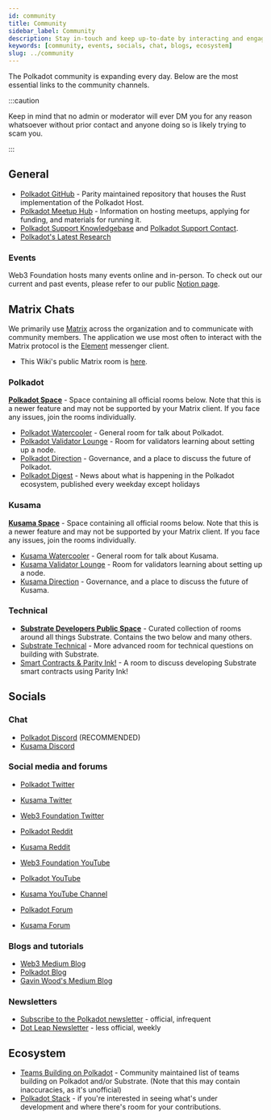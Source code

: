 ```yaml
---
id: community
title: Community
sidebar_label: Community
description: Stay in-touch and keep up-to-date by interacting and engaging in the Polkadot community.
keywords: [community, events, socials, chat, blogs, ecosystem]
slug: ../community
---
```


The Polkadot community is expanding every day. Below are the most essential links to the community
channels. 

:::caution

Keep in mind that no admin or moderator will ever DM you for any reason whatsoever without
prior contact and anyone doing so is likely trying to scam you.

:::

## General

- [Polkadot GitHub](https://github.com/paritytech/polkadot) - Parity maintained repository that
  houses the Rust implementation of the Polkadot Host.
- [Polkadot Meetup Hub](https://www.notion.so/web3foundation/Polkadot-Meetup-Hub-4511c156770e4ba9936386d8be5fe5be) -
  Information on hosting meetups, applying for funding, and materials for running it.
- [Polkadot Support Knowledgebase](https://support.polkadot.network/support/home) and
  [Polkadot Support Contact](https://support.polkadot.network).
- [Polkadot's Latest Research](https://research.web3.foundation/en/latest/polkadot/overview.html)

### Events

Web3 Foundation hosts many events online and in-person. To check out our current and past
events, please refer to our public
[Notion page](https://www.notion.so/Public-Events-Database-fdd2df4c29d04818a5dd403e2b85920d).

## Matrix Chats

We primarily use [Matrix](https://matrix.org) across the organization and to communicate with
community members. The application we use most often to interact with the Matrix protocol is the
[Element](https://app.element.io) messenger client.

- This Wiki's public Matrix room is
  [here](https://matrix.to/#/#polkadotwikipublic:web3.foundation).

### Polkadot

[**Polkadot Space**](https://matrix.to/#/#polkadot:web3.foundation) - Space containing all 
official rooms below. Note that this is a newer feature and may not be supported by your 
Matrix client. If you face any issues, join the rooms individually.

- [Polkadot Watercooler](https://matrix.to/#/#polkadot-watercooler:web3.foundation) -
  General room for talk about Polkadot.
- [Polkadot Validator Lounge](https://matrix.to/#/#polkadotvalidatorlounge:web3.foundation) -
  Room for validators learning about setting up a node.
- [Polkadot Direction](https://matrix.to/#/#polkadot-direction:matrix.parity.io) -
  Governance, and a place to discuss the future of Polkadot.
- [Polkadot Digest](https://matrix.to/#/#dailydigest:web3.foundation) - News about what is
  happening in the Polkadot ecosystem, published every weekday except holidays

### Kusama

[**Kusama Space**](https://matrix.to/#/#kusama:web3.foundation) - Space containing all 
official rooms below. Note that this is a newer feature and may not be supported by your 
Matrix client. If you face any issues, join the rooms individually.

- [Kusama Watercooler](https://matrix.to/#/#kusamawatercooler:web3.foundation) -
  General room for talk about Kusama.
- [Kusama Validator Lounge](https://matrix.to/#/#KusamaValidatorLounge:polkadot.builders) -
  Room for validators learning about setting up a node.
- [Kusama Direction](https://matrix.to/#/#kusama:matrix.parity.io) -
  Governance, and a place to discuss the future of Kusama.

### Technical

- [**Substrate Developers Public Space**](https://matrix.to/#/#substrate-builders-space:matrix.parity.io) -
  Curated collection of rooms around all things Substrate.
  Contains the two below and many others.
- [Substrate Technical](https://area51.stackexchange.com/proposals/126136/substrate) - More
  advanced room for technical questions on building with Substrate.
- [Smart Contracts & Parity Ink!](https://matrix.to/#/#ink:matrix.parity.io) -
  A room to discuss developing Substrate smart contracts using Parity Ink!

## Socials

### Chat

- [Polkadot Discord](https://discord.gg/wGUDt2p) (RECOMMENDED)
- [Kusama Discord](https://discord.gg/9AWjTf8wSk)

### Social media and forums

- [Polkadot Twitter](https://twitter.com/Polkadot)
- [Kusama Twitter](https://twitter.com/kusamanetwork)
- [Web3 Foundation Twitter](https://twitter.com/web3foundation)

- [Polkadot Reddit](https://www.reddit.com/r/polkadot)
- [Kusama Reddit](https://www.reddit.com/r/Kusama)

- [Web3 Foundation YouTube](https://www.youtube.com/channel/UClnw_bcNg4CAzF772qEtq4g)
- [Polkadot YouTube](https://www.youtube.com/channel/UCB7PbjuZLEba_znc7mEGNgw)
- [Kusama YouTube Channel](http://youtube.com/c/kusamanetwork)

- [Polkadot Forum](https://matrix.to/#/#polkadot-watercooler:web3.foundation)
- [Kusama Forum](https://matrix.to/#/#kusamawatercooler:web3.foundation)

### Blogs and tutorials

- [Web3 Medium Blog](https://medium.com/@web3)
- [Polkadot Blog](https://polkadot.network/blog/)
- [Gavin Wood's Medium Blog](https://medium.com/@gavofyork)


### Newsletters

- [Subscribe to the Polkadot newsletter](https://share.hsforms.com/1LL1CBwiASxC5pJUYZAiDVw4752a) -
  official, infrequent
- [Dot Leap Newsletter](https://dotleap.substack.com/) - less official, weekly

## Ecosystem

- [Teams Building on Polkadot](https://polkaproject.com/) - Community maintained list of teams
  building on Polkadot and/or Substrate. (Note that this may contain inaccuracies, as it's
  unofficial)
- [Polkadot Stack](https://github.com/w3f/Grants-Program/blob/master/docs/polkadot_stack.md) -
  if you're interested in seeing what's under development and where there's room for your
  contributions.
